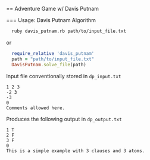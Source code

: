 == Adventure Game w/ Davis Putnam

=== Usage: Davis Putnam Algorithm

~~~sh
  ruby davis_putnam.rb path/to/input_file.txt
~~~

or

~~~ruby
  require_relative 'davis_putnam'
  path = "path/to/input_file.txt"
  DavisPutnam.solve_file(path)
~~~

Input file conventionally stored in ```dp_input.txt``` 
```
1 2 3 
-2 3 
-3 
0 
Comments allowed here.
```

Produces the following output in ```dp_output.txt```
```
1 T
2 F
3 F
0
This is a simple example with 3 clauses and 3 atoms.
```